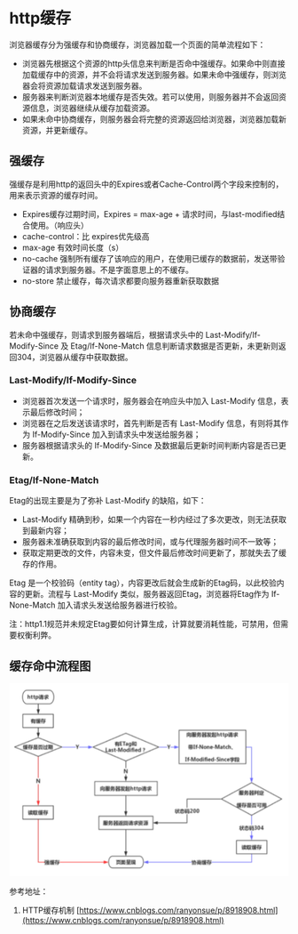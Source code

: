 # http缓存

浏览器缓存分为强缓存和协商缓存，浏览器加载一个页面的简单流程如下：
- 浏览器先根据这个资源的http头信息来判断是否命中强缓存。如果命中则直接加载缓存中的资源，并不会将请求发送到服务器。如果未命中强缓存，则浏览器会将资源加载请求发送到服务器。
- 服务器来判断浏览器本地缓存是否失效。若可以使用，则服务器并不会返回资源信息，浏览器继续从缓存加载资源。
- 如果未命中协商缓存，则服务器会将完整的资源返回给浏览器，浏览器加载新资源，并更新缓存。

## 强缓存
强缓存是利用http的返回头中的Expires或者Cache-Control两个字段来控制的，用来表示资源的缓存时间。
- Expires缓存过期时间，Expires = max-age + 请求时间，与last-modified结合使用。（响应头）
- cache-control：比 expires优先级高
- max-age 有效时间长度（s）
- no-cache 强制所有缓存了该响应的用户，在使用已缓存的数据前，发送带验证器的请求到服务器。不是字面意思上的不缓存。
- no-store 禁止缓存，每次请求都要向服务器重新获取数据

## 协商缓存
若未命中强缓存，则请求到服务器端后，根据请求头中的 Last-Modify/If-Modify-Since 及 Etag/If-None-Match 信息判断请求数据是否更新，未更新则返回304，浏览器从缓存中获取数据。

### Last-Modify/If-Modify-Since
- 浏览器首次发送一个请求时，服务器会在响应头中加入 Last-Modify 信息，表示最后修改时间；
- 浏览器在之后发送该请求时，首先判断是否有 Last-Modify 信息，有则将其作为 If-Modify-Since 加入到请求头中发送给服务器；
- 服务器根据请求头的 If-Modify-Since 及数据最后更新时间判断内容是否已更新。

### Etag/If-None-Match
Etag的出现主要是为了弥补 Last-Modify 的缺陷，如下：
- Last-Modify 精确到秒，如果一个内容在一秒内经过了多次更改，则无法获取到最新内容；
- 服务器未准确获取到内容的最后修改时间，或与代理服务器时间不一致等；
- 获取定期更改的文件，内容未变，但文件最后修改时间更新了，那就失去了缓存的作用。

Etag 是一个校验码（entity tag），内容更改后就会生成新的Etag码，以此校验内容的更新。流程与 Last-Modify 类似，服务器返回Etag，浏览器将Etag作为 If-None-Match 加入请求头发送给服务器进行校验。

注：http1.1规范并未规定Etag要如何计算生成，计算就要消耗性能，可禁用，但需要权衡利弊。

##  缓存命中流程图
<img src="./http_cache.png">

参考地址：<br>
1. HTTP缓存机制 [https://www.cnblogs.com/ranyonsue/p/8918908.html](https://www.cnblogs.com/ranyonsue/p/8918908.html)
